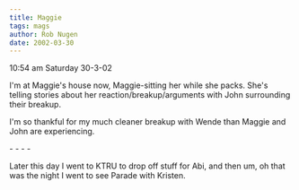 ```yaml
---
title: Maggie
tags: mags
author: Rob Nugen
date: 2002-03-30
---
```


<p class=date>10:54 am Saturday 30-3-02</p>

<p>I'm at Maggie's house now, Maggie-sitting her while she packs.  She's
telling stories about her reaction/breakup/arguments with John surrounding
their breakup.</p>

<p>I'm so thankful for my much cleaner breakup with Wende than Maggie and
John are experiencing.</p>

<p>- - - -</p>

<p>Later this day I went to KTRU to drop off stuff for Abi, and then
um, oh that was the night I went to see Parade with Kristen.</p>
